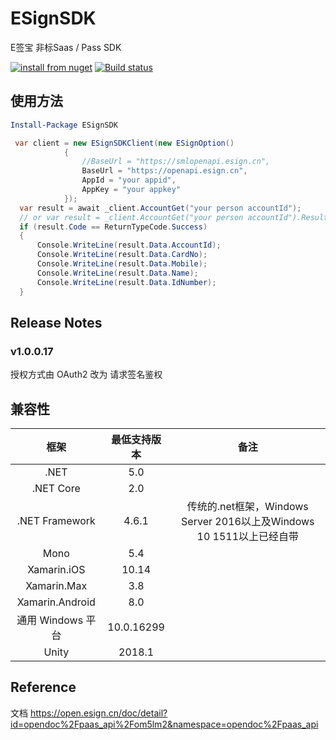 # ESignSDK
E签宝 非标Saas / Pass SDK

[![install from nuget](http://img.shields.io/nuget/v/ESignSDK.svg?style=flat-square)](https://www.nuget.org/packages/ESignSDK)
[![Build status](https://ci.appveyor.com/api/projects/status/ond7marcfp3flqlf/branch/master?svg=true)](https://ci.appveyor.com/project/chsword/esignsdk/branch/master)

## 使用方法
```powershell
Install-Package ESignSDK
```
```C#
 var client = new ESignSDKClient(new ESignOption()
            {
                //BaseUrl = "https://smlopenapi.esign.cn",
                BaseUrl = "https://openapi.esign.cn",
                AppId = "your appid",
                AppKey = "your appkey"
            });
  var result = await _client.AccountGet("your person accountId");
  // or var result = _client.AccountGet("your person accountId").Result;
  if (result.Code == ReturnTypeCode.Success)
  {
      Console.WriteLine(result.Data.AccountId);
      Console.WriteLine(result.Data.CardNo);
      Console.WriteLine(result.Data.Mobile);
      Console.WriteLine(result.Data.Name);
      Console.WriteLine(result.Data.IdNumber);
  }
```

## Release Notes
### v1.0.0.17 
授权方式由 OAuth2 改为 请求签名鉴权

## 兼容性

|框架|最低支持版本|备注|
|:--:|:--:|:--:|
|.NET|5.0|
|.NET Core|2.0|
|.NET Framework|4.6.1|传统的.net框架，Windows Server 2016以上及Windows 10 1511以上已经自带|
|Mono|5.4|
|Xamarin.iOS|10.14|
|Xamarin.Max|3.8|
|Xamarin.Android|8.0|
|通用 Windows 平台|10.0.16299|
|Unity|2018.1|

## Reference

文档
https://open.esign.cn/doc/detail?id=opendoc%2Fpaas_api%2Fom5lm2&namespace=opendoc%2Fpaas_api
